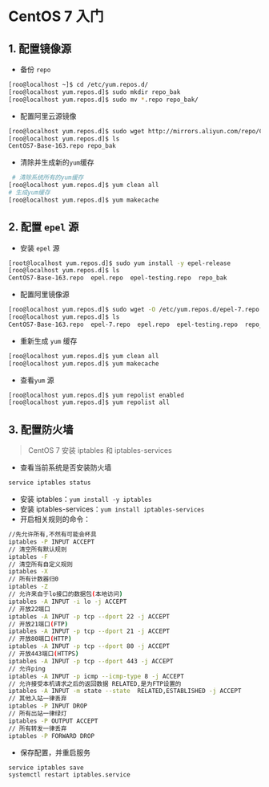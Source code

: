 # CentOS 7 入门

## 1. 配置镜像源

- 备份 `repo`

```bash
[roo@localhost ~]$ cd /etc/yum.repos.d/
[roo@localhost yum.repos.d]$ sudo mkdir repo_bak
[roo@localhost yum.repos.d]$ sudo mv *.repo repo_bak/
```

- 配置阿里云源镜像

```bash
[roo@localhost yum.repos.d]$ sudo wget http://mirrors.aliyun.com/repo/Centos-7.repo
[roo@localhost yum.repos.d]$ ls
CentOS7-Base-163.repo repo_bak
```

- 清除并生成新的`yum`缓存

```bash
 # 清除系统所有的yum缓存
[roo@localhost yum.repos.d]$ yum clean all
# 生成yum缓存
[roo@localhost yum.repos.d]$ yum makecache
```

## 2. 配置 `epel` 源

- 安装 `epel` 源

```bash
[root@localhost yum.repos.d]$ sudo yum install -y epel-release
[roo@localhost yum.repos.d]$ ls
CentOS7-Base-163.repo  epel.repo  epel-testing.repo  repo_bak
```

- 配置阿里镜像源

```bash
[roo@localhost yum.repos.d]$ sudo wget -O /etc/yum.repos.d/epel-7.repo http://mirrors.aliyun.com/repo/epel-7.repo
[roo@localhost yum.repos.d]$ ls
CentOS7-Base-163.repo  epel-7.repo  epel.repo  epel-testing.repo  repo_bak
```

- 重新生成 `yum` 缓存

```bash
[roo@localhost yum.repos.d]$ yum clean all
[roo@localhost yum.repos.d]$ yum makecache
```

- 查看`yum` 源 

```bash
[roo@localhost yum.repos.d]$ yum repolist enabled
[roo@localhost yum.repos.d]$ yum repolist all
```

## 3. 配置防火墙

> CentOS 7 安装 iptables 和 iptables-services

- 查看当前系统是否安装防火墙

```bash
service iptables status 
```

- 安装 iptables：`yum install -y iptables`
- 安装 iptables-services：`yum install iptables-services`
- 开启相关规则的命令：

```bash
//先允许所有,不然有可能会杯具  
iptables -P INPUT ACCEPT  
// 清空所有默认规则  
iptables -F  
// 清空所有自定义规则  
iptables -X  
// 所有计数器归0  
iptables -Z  
// 允许来自于lo接口的数据包(本地访问)  
iptables -A INPUT -i lo -j ACCEPT  
// 开放22端口  
iptables -A INPUT -p tcp --dport 22 -j ACCEPT  
// 开放21端口(FTP)  
iptables -A INPUT -p tcp --dport 21 -j ACCEPT  
// 开放80端口(HTTP)  
iptables -A INPUT -p tcp --dport 80 -j ACCEPT  
// 开放443端口(HTTPS)  
iptables -A INPUT -p tcp --dport 443 -j ACCEPT  
// 允许ping  
iptables -A INPUT -p icmp --icmp-type 8 -j ACCEPT  
// 允许接受本机请求之后的返回数据 RELATED,是为FTP设置的  
iptables -A INPUT -m state --state  RELATED,ESTABLISHED -j ACCEPT  
// 其他入站一律丢弃  
iptables -P INPUT DROP  
// 所有出站一律绿灯  
iptables -P OUTPUT ACCEPT  
// 所有转发一律丢弃  
iptables -P FORWARD DROP 
```

- 保存配置，并重启服务

```bash
service iptables save  
systemctl restart iptables.service  
```

